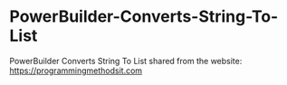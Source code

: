 # PowerBuilder-Converts-String-To-List
PowerBuilder Converts String To List
shared from the website: https://programmingmethodsit.com

